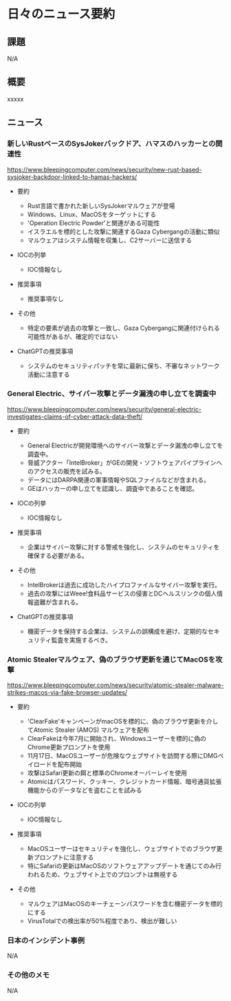 # 日々のニュース要約

## 課題

N/A

## 概要

xxxxx

## ニュース

### 新しいRustベースのSysJokerバックドア、ハマスのハッカーとの関連性
https://www.bleepingcomputer.com/news/security/new-rust-based-sysjoker-backdoor-linked-to-hamas-hackers/

- 要約
    - Rust言語で書かれた新しいSysJokerマルウェアが登場
    - Windows、Linux、MacOSをターゲットにする
    - 'Operation Electric Powder'と関連がある可能性
    - イスラエルを標的とした攻撃に関連するGaza Cybergangの活動に類似
    - マルウェアはシステム情報を収集し、C2サーバーに送信する

- IOCの列挙
    - IOC情報なし

- 推奨事項
    - 推奨事項なし

- その他
    - 特定の要素が過去の攻撃と一致し、Gaza Cybergangに関連付けられる可能性があるが、確定的ではない

- ChatGPTの推奨事項
    - システムのセキュリティパッチを常に最新に保ち、不審なネットワーク活動に注意する

### General Electric、サイバー攻撃とデータ漏洩の申し立てを調査中
https://www.bleepingcomputer.com/news/security/general-electric-investigates-claims-of-cyber-attack-data-theft/

- 要約
    - General Electricが開発環境へのサイバー攻撃とデータ漏洩の申し立てを調査中。
    - 脅威アクター「IntelBroker」がGEの開発・ソフトウェアパイプラインへのアクセスの販売を試みる。
    - データにはDARPA関連の軍事情報やSQLファイルなどが含まれる。
    - GEはハッカーの申し立てを認識し、調査中であることを確認。

- IOCの列挙
    - IOC情報なし

- 推奨事項
    - 企業はサイバー攻撃に対する警戒を強化し、システムのセキュリティを確保する必要がある。

- その他
    - IntelBrokerは過去に成功したハイプロファイルなサイバー攻撃を実行。
    - 過去の攻撃にはWeee!食料品サービスの侵害とDCヘルスリンクの個人情報盗難が含まれる。

- ChatGPTの推奨事項
    - 機密データを保持する企業は、システムの誤構成を避け、定期的なセキュリティ監査を実施するべき。

### Atomic Stealerマルウェア、偽のブラウザ更新を通じてMacOSを攻撃
https://www.bleepingcomputer.com/news/security/atomic-stealer-malware-strikes-macos-via-fake-browser-updates/

- 要約
    - 'ClearFake'キャンペーンがmacOSを標的に、偽のブラウザ更新を介してAtomic Stealer (AMOS) マルウェアを配布
    - ClearFakeは今年7月に開始され、Windowsユーザーを標的に偽のChrome更新プロンプトを使用
    - 11月17日、MacOSユーザーが危険なウェブサイトを訪問する際にDMGペイロードを配布開始
    - 攻撃はSafari更新の餌と標準のChromeオーバーレイを使用
    - Atomicはパスワード、クッキー、クレジットカード情報、暗号通貨拡張機能からのデータなどを盗むことを試みる

- IOCの列挙
    - IOC情報なし

- 推奨事項
    - MacOSユーザーはセキュリティを強化し、ウェブサイトでのブラウザ更新プロンプトに注意する
    - 特にSafariの更新はMacOSのソフトウェアアップデートを通じてのみ行われるため、ウェブサイト上でのプロンプトは無視する

- その他
    - マルウェアはMacOSのキーチェーンパスワードを含む機密データを標的にする
    - VirusTotalでの検出率が50%程度であり、検出が難しい

### 日本のインシデント事例
N/A

### その他のメモ
N/A